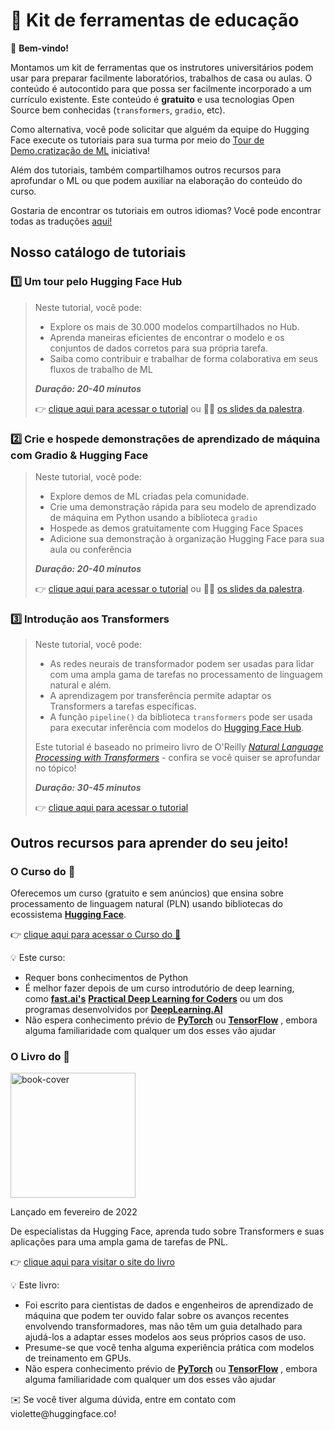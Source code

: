 # 🤗 Kit de ferramentas de educação

<aside>

👋 **Bem-vindo!**

Montamos um kit de ferramentas que os instrutores universitários podem usar para preparar facilmente laboratórios, trabalhos de casa ou aulas. O conteúdo é autocontido para que possa ser facilmente incorporado a um currículo existente. Este conteúdo é **gratuito** e usa tecnologias Open Source bem conhecidas (`transformers`, `gradio`, etc).

Como alternativa, você pode solicitar que alguém da equipe do Hugging Face execute os tutoriais para sua turma por meio do [Tour de Demo.cratização de ML](https://www.notion.so/ML-Demo-cratization-tour-with-66847a294abd4e9785e85663f5239652) iniciativa!

Além dos tutoriais, também compartilhamos outros recursos para aprofundar o ML ou que podem auxiliar na elaboração do conteúdo do curso.

</aside>

Gostaria de encontrar os tutoriais em outros idiomas? Você pode encontrar todas as traduções [aqui!](https://github.com/huggingface/education-toolkit#-languages-and-translations)

## **Nosso catálogo de tutoriais**

### 1️⃣ Um tour pelo Hugging Face Hub

> Neste tutorial, você pode:
>
> - Explore os mais de 30.000 modelos compartilhados no Hub.
> - Aprenda maneiras eficientes de encontrar o modelo e os conjuntos de dados corretos para sua própria tarefa.
> - Saiba como contribuir e trabalhar de forma colaborativa em seus fluxos de trabalho de ML
>
> **_Duração: 20-40 minutos_**
>
> 👉 [clique aqui para acessar o tutorial](https://www.notion.so/Workshop-A-Tour-through-the-Hugging-Face-Hub-2098e4bae9ba4288857e85c87ff1c851) ou 👩‍🏫 [os slides da palestra](https://docs.google.com/presentation/d/1zQqpFTcpNLV7haj2Inw2qKHq8DjfZEaiObW1ZkLvPWM/edit?usp=sharing).

### 2️⃣ Crie e hospede demonstrações de aprendizado de máquina com Gradio & Hugging Face

> Neste tutorial, você pode:
>
> - Explore demos de ML criadas pela comunidade.
> - Crie uma demonstração rápida para seu modelo de aprendizado de máquina em Python usando a biblioteca `gradio` 
> - Hospede as demos gratuitamente com Hugging Face Spaces
> - Adicione sua demonstração à organização Hugging Face para sua aula ou conferência
>
> **_Duração: 20-40 minutos_**
>
> 👉 [clique aqui para acessar o tutorial](https://colab.research.google.com/github/huggingface/education-toolkit/blob/main/tutorials/EN/02_ml-demos-with-gradio.ipynb) ou 👩‍🏫 [os slides da palestra](https://docs.google.com/presentation/d/14EU_xjtINXtpidWLnUvfcEpmxN46ORS-PLpwfUf8C1I/edit?usp=sharing).

### 3️⃣ Introdução aos Transformers

> Neste tutorial, você pode:
>
> - As redes neurais de transformador podem ser usadas para lidar com uma ampla gama de tarefas no processamento de linguagem natural e além.
> - A aprendizagem por transferência permite adaptar os Transformers a tarefas específicas.
> - A função `pipeline()` da biblioteca `transformers` pode ser usada para executar inferência com modelos do [Hugging Face Hub](https://huggingface.co/models).
>
> Este tutorial é baseado no primeiro livro de O'Reilly *[Natural Language Processing with Transformers](https://transformersbook.com/)* - confira se você quiser se aprofundar no tópico!
>
> **_Duração: 30-45 minutos_**
>
> 👉 [clique aqui para acessar o tutorial](https://colab.research.google.com/github/huggingface/education-toolkit/blob/main/tutorials/EN/03_getting-started-with-transformers.ipynb)

## **Outros recursos para aprender do seu jeito!**

### **O Curso do 🤗**

Oferecemos um curso (gratuito e sem anúncios) que ensina sobre processamento de linguagem natural (PLN) usando bibliotecas do ecossistema **[Hugging Face](https://huggingface.co/)**.

👉 [clique aqui para acessar o Curso do 🤗](https://huggingface.co/course/chapter1/1)

<aside>
💡 Este curso:

- Requer bons conhecimentos de Python
- É melhor fazer depois de um curso introdutório de deep learning, como **[fast.ai's](https://www.fast.ai/)** **[Practical Deep Learning for Coders](https://course.fast.ai/)** ou um dos programas desenvolvidos por **[DeepLearning.AI](https://www.deeplearning.ai/)**
- Não espera conhecimento prévio de **[PyTorch](https://pytorch.org/)** ou **[TensorFlow](https://www.tensorflow.org/)** , embora alguma familiaridade com qualquer um dos esses vão ajudar
</aside>

### **O Livro do 🤗**

<img alt="book-cover" height=200 src="../../images/book_cover.jpg" id="book-cover"/>

Lançado em fevereiro de 2022

De especialistas da Hugging Face, aprenda tudo sobre Transformers e suas aplicações para uma ampla gama de tarefas de PNL.

👉 [clique aqui para visitar o site do livro](https://transformersbook.com/)

<aside>
💡 Este livro:

- Foi escrito para cientistas de dados e engenheiros de aprendizado de máquina que podem ter ouvido falar sobre os avanços recentes envolvendo transformadores, mas não têm um guia detalhado para ajudá-los a adaptar esses modelos aos seus próprios casos de uso.
- Presume-se que você tenha alguma experiência prática com modelos de treinamento em GPUs.
- Não espera conhecimento prévio de **[PyTorch](https://pytorch.org/)** ou **[TensorFlow](https://www.tensorflow.org/)** , embora alguma familiaridade com qualquer um dos esses vão ajudar
</aside>

<aside>
✉️ Se você tiver alguma dúvida, entre em contato com violette@huggingface.co!

</aside>
